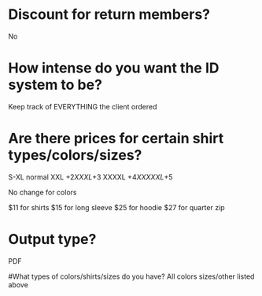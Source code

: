 # Discount for return members?
  No

# How intense do you want the ID system to be?
  Keep track of EVERYTHING the client ordered

# Are there prices for certain shirt types/colors/sizes?
  S-XL  normal
  XXL   +$2
  XXXL  +$3
  XXXXL +$4
  XXXXXL +$5

  No change for colors

  $11 for shirts
  $15 for long sleeve
  $25 for hoodie
  $27 for quarter zip

# Output type?
  PDF

#What types of colors/shirts/sizes do you have?
All colors
sizes/other listed above
